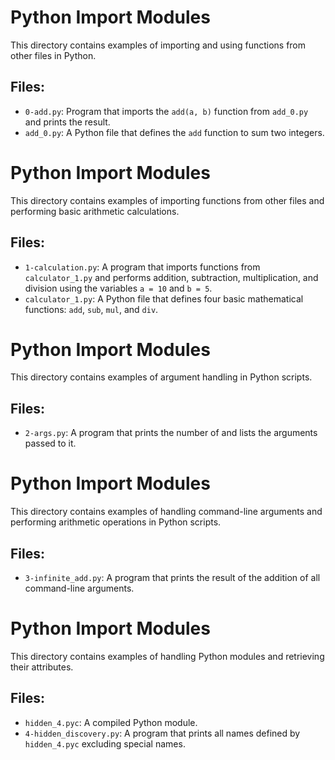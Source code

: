 # Python Import Modules

This directory contains examples of importing and using functions from other files in Python.

## Files:
- `0-add.py`: Program that imports the `add(a, b)` function from `add_0.py` and prints the result.
- `add_0.py`: A Python file that defines the `add` function to sum two integers.


# Python Import Modules

This directory contains examples of importing functions from other files and performing basic arithmetic calculations.

## Files:
- `1-calculation.py`: A program that imports functions from `calculator_1.py` and performs addition, subtraction, multiplication, and division using the variables `a = 10` and `b = 5`.
- `calculator_1.py`: A Python file that defines four basic mathematical functions: `add`, `sub`, `mul`, and `div`.

# Python Import Modules

This directory contains examples of argument handling in Python scripts.

## Files:
- `2-args.py`: A program that prints the number of and lists the arguments passed to it.

# Python Import Modules

This directory contains examples of handling command-line arguments and performing arithmetic operations in Python scripts.

## Files:
- `3-infinite_add.py`: A program that prints the result of the addition of all command-line arguments.


# Python Import Modules

This directory contains examples of handling Python modules and retrieving their attributes.

## Files:
- `hidden_4.pyc`: A compiled Python module.
- `4-hidden_discovery.py`: A program that prints all names defined by `hidden_4.pyc` excluding special names.
